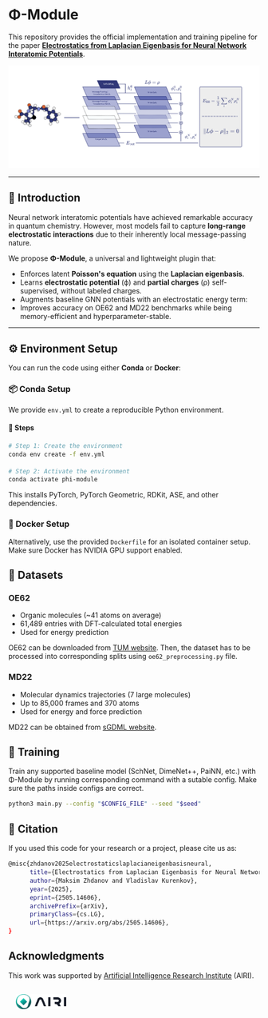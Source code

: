 # Φ-Module

This repository provides the official implementation and training pipeline for the paper [**Electrostatics from Laplacian Eigenbasis for Neural Network Interatomic Potentials**](https://arxiv.org/pdf/2505.14606).

![PDF Diagram](figures/main_phi.png)

---

## 🌌 Introduction

Neural network interatomic potentials have achieved remarkable accuracy in quantum chemistry. However, most models fail to capture **long-range electrostatic interactions** due to their inherently local message-passing nature.

We propose **Φ-Module**, a universal and lightweight plugin that:

- Enforces latent **Poisson's equation** using the **Laplacian eigenbasis**.
- Learns **electrostatic potential** (ϕ) and **partial charges** (ρ) self-supervised, without labeled charges.
- Augments baseline GNN potentials with an electrostatic energy term:
- Improves accuracy on OE62 and MD22 benchmarks while being memory-efficient and hyperparameter-stable.

---

## ⚙️ Environment Setup

You can run the code using either **Conda** or **Docker**:

### 📦 Conda Setup

We provide `env.yml` to create a reproducible Python environment.

#### 🔧 Steps

```bash
# Step 1: Create the environment
conda env create -f env.yml

# Step 2: Activate the environment
conda activate phi-module
```

This installs PyTorch, PyTorch Geometric, RDKit, ASE, and other dependencies.

### 🐳 Docker Setup

Alternatively, use the provided `Dockerfile` for an isolated container setup. Make sure Docker has NVIDIA GPU support enabled.

## 📁 Datasets

### OE62

- Organic molecules (~41 atoms on average)
- 61,489 entries with DFT-calculated total energies
- Used for energy prediction

OE62 can be downloaded from [TUM website](https://mediatum.ub.tum.de/1507656). Then, the dataset has to be processed into corresponding splits using `oe62_preprocessing.py` file.

### MD22

- Molecular dynamics trajectories (7 large molecules)
- Up to 85,000 frames and 370 atoms
- Used for energy and force prediction

MD22 can be obtained from [sGDML website](http://docs.sgdml.org/datasets.html).

## 🚀 Training

Train any supported baseline model (SchNet, DimeNet++, PaiNN, etc.) with Φ-Module by running corresponding command with a sutable config. 
Make sure the paths inside configs are correct.

```bash
python3 main.py --config "$CONFIG_FILE" --seed "$seed"
```

## 📝 Citation

If you used this code for your research or a project, please cite us as:

```bash
@misc{zhdanov2025electrostaticslaplacianeigenbasisneural,
      title={Electrostatics from Laplacian Eigenbasis for Neural Network Interatomic Potentials}, 
      author={Maksim Zhdanov and Vladislav Kurenkov},
      year={2025},
      eprint={2505.14606},
      archivePrefix={arXiv},
      primaryClass={cs.LG},
      url={https://arxiv.org/abs/2505.14606}, 
}
```

## Acknowledgments

This work was supported by [Artificial Intelligence Research Institute](https://airi.net/?force=en) (AIRI).

<img src="figures/logo.png" align="center" width="20%" style="margin:15px;">




